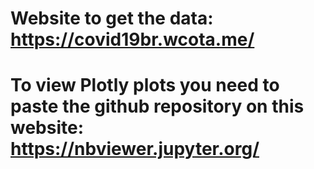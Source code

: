 # Website to get the data: https://covid19br.wcota.me/
# To view Plotly plots you need to paste the github repository on this website: https://nbviewer.jupyter.org/
